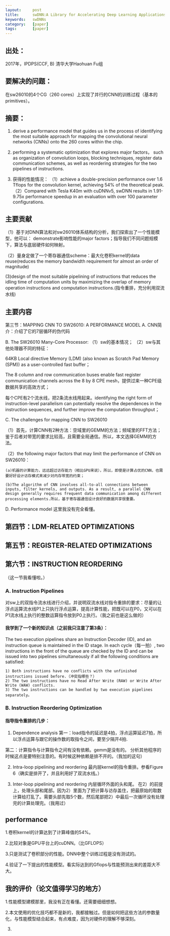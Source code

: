 ```yaml
---
layout:     post
title:      swDNN:A Library for Accelerating Deep Learning Applications on Sunway TaihuLight
keywords:   swDNNs
category:   [paper]
tags:       [paper]
---
```


## 出处：
2017年，IPDPS(CCF, B) 清华大学Haohuan Fu组

## 要解决的问题：

在sw26010的4个CG（260 cores）上实现了并行的CNN的训练过程（基本的primitives）。



## 摘要：
1. derive a performance model that guides us in the process of identifying the
most suitable approach for mapping the convolutional neural
networks (CNNs) onto the 260 cores within the chip.

2. performing a systematic optimization that explores major factors，
such as organization of convolution loops, blocking techniques,
register data communication schemes, as well as reordering
strategies for the two pipelines of instructions.

3. 获得的性能情况：
（1）achieve a double-precision performance over 1.6 Tflops for
the convolution kernel, achieving 54% of the theoretical peak.
（2）Compared with Tesla K40m with cuDNNv5, swDNN results in 1.91-9.75x performance speedup in an evaluation with over 100 parameter configurations.

## 主要贡献
（1）基于对DNN算法和对sw26010体系结构的分析，我们探索出了一个性能模型，他可以：
demonstrate影响性能的major factors；指导我们不同问题规模下，算法与底层硬件如何映射。

（2）量身定做了一个寄存器通信scheme：最大化卷积kernel的data reuse(reduces the memory bandwidth requirement for almost an order of magnitude)

 (3)design of the most suitable pipelining of instructions that reduces the idling time of computation units by maximizing the overlap of memory operation instructions and computation instructions.(指令重排，充分利用双流水线)
 

## 主要内容
第三节：MAPPING CNN TO SW26010: A PERFORMANCE MODEL
A. CNN简介：介绍了它的7层循环的伪代码

B. The SW26010 Many-Core Processor:
（1）sw的基本情况；
（2）sw与其他处理器不同的特征：

64KB Local directive Memory (LDM) (also known as Scratch Pad Memory (SPM)) as a user-controlled fast buffer；

The 8 column and row communication buses enable fast register communication channels
across the 8 by 8 CPE mesh，提供过来一种CPE级数据共享的高效方式；

每个CPE有2个流水线，把2条流水线用起来。identifying the right form of instruction-level parallelism can potentially resolve the dependences in the instruction sequences, and further improve the computation throughput；

C. The challenges for mapping CNN to SW26010

（1）首先，计算CNN有2种方法：空域里的GEMM的方法；频域里的FFT方法；鉴于后者对带宽的要求比较高，且需要全局通信。所以，本文选择GEMM的方法。

（2）the following major factors that may limit the performance of CNN on SW26010：

	(a)机器的计算能力，远远超过访存能力（相比GPU来说），所以，即使是计算占优的CNN，也需要好好设计访存模式来减少对内存带宽的约束；

 	(b)The algorithm of CNN involves all-to-all connections between inputs, filter kernels, and outputs. As a result, a parallel CNN design generally requires frequent data communication among different processing elements.所以，基于寄存器通信设计良好的数据共享很重要。

D. Performance model
这里我没有完全看懂。


## 第四节：LDM-RELATED OPTIMIZATIONS

## 第五节：REGISTER-RELATED OPTIMIZATIONS

##  第六节：INSTRUCTION REORDERING
（这一节我看懂啦。）
### A. Instruction Pipelines
对sw上的双指令流水线进行介绍，并说明双流水线对指令重排的要求：尽量的让浮点运算流水线P1上只执行浮点运算，提高计算性能，把既可以在P0，又可以在P1流水线上执行的整数运算指令放到P0上执行。（我之前也是这么做的）
#### 我学到了一个新的知识点（之前我只注意了第3条）：
The two execution pipelines share an Instruction Decoder (ID), and an instruction queue is maintained in the ID stage. In each cycle（每一拍）, two instructions in the front of the queue are checked by the ID and can be issued into two pipelines simultaneously if all the following conditions are satisfied:

	1) Both instructions have no conflicts with the unfinished instructions issued before.（冲突指哪些？）
	2) The two instructions have no Read After Write (RAW) or Write After Write (WAW) conflicts.
	3) The two instructions can be handled by two execution pipelines separately。

### B. Instruction Reordering Optimization
#### 指导指令重排的几步：
1) Dependence analysis
第一：load指令的延迟是4拍，浮点运算延迟7拍，所以浮点运算与跟它的操作数的取指令之间，要至少隔开4拍.

第二：计算指令与计算指令之间有没有依赖。gemm是没有的。
分析其他程序的时候这点是要特别注意的。有时候这种依赖是排不开的。（我加的这句）

2) Intra-loop pipelining and reordering
最内层kernel的指令重排。参看Figure 6（确实是排开了，并且利用好了双流水线。）

3) Inter-loop pipelining and reordering
内层循环外面的头和尾。
在2）的前提上，处理头部和尾部。因为2）里面为了把计算与访存盖住，把最原始的取数计算给打乱了。需要头部先取5个数，然后尾部把2）中最后一次循环没有处理完的计算处理完。（我用过）

## performance
1.卷积kernel的计算达到了计算峰值的54%。

2.比较对象是GPU平台上的cuDNN。（比GFLOPS）

3.只是测试了卷积部分的性能。DNN中整个训练过程是没有测试的。

4.验证了一下提出的性能模型。看实际达到的Gflops与性能预测出来的差距大不大。

## 我的评价（论文值得学习的地方）
1.性能模型建模那里，我没有正在看懂。还需要细细想想。

2.本文使用的优化技巧都不是新的，我都接触过。但是如何把这些方法的参数量化，与性能模型结合起来，有点难度，因为对硬件的理解不够深刻。

3. 

